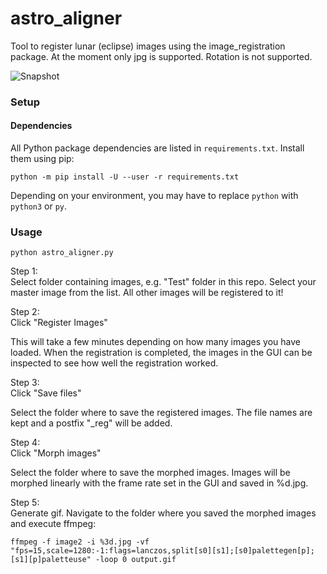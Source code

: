 # astro_aligner

Tool to register lunar (eclipse) images using the image_registration package.
At the moment only jpg is supported.
Rotation is not supported.

![Snapshot](https://github.com/stone17/astro_aligner/ezcv/master/snapshot.png?raw=true)

### Setup

#### Dependencies

All Python package dependencies are listed in `requirements.txt`. Install them using pip:
```
python -m pip install -U --user -r requirements.txt
```
Depending on your environment, you may have to replace `python` with `python3` or `py`.

### Usage
```
python astro_aligner.py
```
  
Step 1:  
Select folder containing images, e.g. "Test" folder in this repo.
Select your master image from the list. All other images will be registered to it!

Step 2:  
Click "Register Images"

This will take a few minutes depending on how many images you have loaded.
When the registration is completed, the images in the GUI can be inspected to see how well the registration worked.

Step 3:  
Click "Save files"  
  
Select the folder where to save the registered images. The file names are kept and a postfix "_reg" will be added.

Step 4:  
Click "Morph images"  
  
Select the folder where to save the morphed images. Images will be morphed linearly with the frame rate set in the GUI and saved in %d.jpg.

Step 5:  
Generate gif. Navigate to the folder where you saved the morphed images and execute ffmpeg:  
```
ffmpeg -f image2 -i %3d.jpg -vf "fps=15,scale=1280:-1:flags=lanczos,split[s0][s1];[s0]palettegen[p];[s1][p]paletteuse" -loop 0 output.gif
```